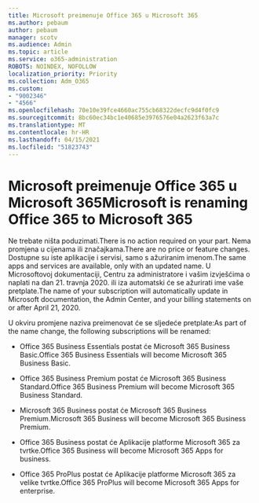 ```yaml
---
title: Microsoft preimenuje Office 365 u Microsoft 365
ms.author: pebaum
author: pebaum
manager: scotv
ms.audience: Admin
ms.topic: article
ms.service: o365-administration
ROBOTS: NOINDEX, NOFOLLOW
localization_priority: Priority
ms.collection: Adm_O365
ms.custom:
- "9002346"
- "4566"
ms.openlocfilehash: 70e10e39fce4660ac755cb68322decfc9d4f0fc9
ms.sourcegitcommit: 8bc60ec34bc1e40685e3976576e04a2623f63a7c
ms.translationtype: MT
ms.contentlocale: hr-HR
ms.lasthandoff: 04/15/2021
ms.locfileid: "51823743"
---
```

# <a name="microsoft-is-renaming-office-365-to-microsoft-365"></a><span data-ttu-id="b3636-102">Microsoft preimenuje Office 365 u Microsoft 365</span><span class="sxs-lookup"><span data-stu-id="b3636-102">Microsoft is renaming Office 365 to Microsoft 365</span></span>

<span data-ttu-id="b3636-103">Ne trebate ništa poduzimati.</span><span class="sxs-lookup"><span data-stu-id="b3636-103">There is no action required on your part.</span></span> <span data-ttu-id="b3636-104">Nema promjena u cijenama ili značajkama.</span><span class="sxs-lookup"><span data-stu-id="b3636-104">There are no price or feature changes.</span></span> <span data-ttu-id="b3636-105">Dostupne su iste aplikacije i servisi, samo s ažuriranim imenom.</span><span class="sxs-lookup"><span data-stu-id="b3636-105">The same apps and services are available, only with an updated name.</span></span> <span data-ttu-id="b3636-106">U Microsoftovoj dokumentaciji, Centru za administratore i vašim izvješćima o naplati na dan 21. travnja 2020. ili iza automatski će se ažurirati ime vaše pretplate.</span><span class="sxs-lookup"><span data-stu-id="b3636-106">The name of your subscription will automatically update in Microsoft documentation, the Admin Center, and your billing statements on or after April 21, 2020.</span></span>

<span data-ttu-id="b3636-107">U okviru promjene naziva preimenovat će se sljedeće pretplate:</span><span class="sxs-lookup"><span data-stu-id="b3636-107">As part of the name change, the following subscriptions will be renamed:</span></span>

- <span data-ttu-id="b3636-108">Office 365 Business Essentials postat će Microsoft 365 Business Basic.</span><span class="sxs-lookup"><span data-stu-id="b3636-108">Office 365 Business Essentials will become Microsoft 365 Business Basic.</span></span>

- <span data-ttu-id="b3636-109">Office 365 Business Premium postat će Microsoft 365 Business Standard.</span><span class="sxs-lookup"><span data-stu-id="b3636-109">Office 365 Business Premium will become Microsoft 365 Business Standard.</span></span>

- <span data-ttu-id="b3636-110">Microsoft 365 Business postat će Microsoft 365 Business Premium.</span><span class="sxs-lookup"><span data-stu-id="b3636-110">Microsoft 365 Business will become Microsoft 365 Business Premium.</span></span>

- <span data-ttu-id="b3636-111">Office 365 Business postat će Aplikacije platforme Microsoft 365 za tvrtke.</span><span class="sxs-lookup"><span data-stu-id="b3636-111">Office 365 Business will become Microsoft 365 Apps for business.</span></span>

- <span data-ttu-id="b3636-112">Office 365 ProPlus postat će Aplikacije platforme Microsoft 365 za velike tvrtke.</span><span class="sxs-lookup"><span data-stu-id="b3636-112">Office 365 ProPlus will become Microsoft 365 Apps for enterprise.</span></span>
